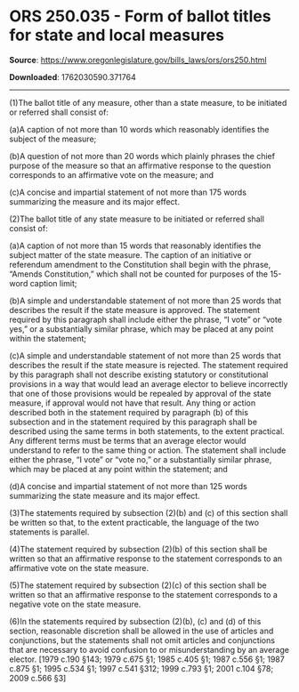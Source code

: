# ORS 250.035 - Form of ballot titles for state and local measures

**Source**: https://www.oregonlegislature.gov/bills_laws/ors/ors250.html

**Downloaded**: 1762030590.371764

---

(1)The ballot title of any measure, other than a state measure, to be initiated or referred shall consist of:

(a)A caption of not more than 10 words which reasonably identifies the subject of the measure;

(b)A question of not more than 20 words which plainly phrases the chief purpose of the measure so that an affirmative response to the question corresponds to an affirmative vote on the measure; and

(c)A concise and impartial statement of not more than 175 words summarizing the measure and its major effect.

(2)The ballot title of any state measure to be initiated or referred shall consist of:

(a)A caption of not more than 15 words that reasonably identifies the subject matter of the state measure. The caption of an initiative or referendum amendment to the Constitution shall begin with the phrase, “Amends Constitution,” which shall not be counted for purposes of the 15-word caption limit;

(b)A simple and understandable statement of not more than 25 words that describes the result if the state measure is approved. The statement required by this paragraph shall include either the phrase, “I vote” or “vote yes,” or a substantially similar phrase, which may be placed at any point within the statement;

(c)A simple and understandable statement of not more than 25 words that describes the result if the state measure is rejected. The statement required by this paragraph shall not describe existing statutory or constitutional provisions in a way that would lead an average elector to believe incorrectly that one of those provisions would be repealed by approval of the state measure, if approval would not have that result. Any thing or action described both in the statement required by paragraph (b) of this subsection and in the statement required by this paragraph shall be described using the same terms in both statements, to the extent practical. Any different terms must be terms that an average elector would understand to refer to the same thing or action. The statement shall include either the phrase, “I vote” or “vote no,” or a substantially similar phrase, which may be placed at any point within the statement; and

(d)A concise and impartial statement of not more than 125 words summarizing the state measure and its major effect.

(3)The statements required by subsection (2)(b) and (c) of this section shall be written so that, to the extent practicable, the language of the two statements is parallel.

(4)The statement required by subsection (2)(b) of this section shall be written so that an affirmative response to the statement corresponds to an affirmative vote on the state measure.

(5)The statement required by subsection (2)(c) of this section shall be written so that an affirmative response to the statement corresponds to a negative vote on the state measure.

(6)In the statements required by subsection (2)(b), (c) and (d) of this section, reasonable discretion shall be allowed in the use of articles and conjunctions, but the statements shall not omit articles and conjunctions that are necessary to avoid confusion to or misunderstanding by an average elector. [1979 c.190 §143; 1979 c.675 §1; 1985 c.405 §1; 1987 c.556 §1; 1987 c.875 §1; 1995 c.534 §1; 1997 c.541 §312; 1999 c.793 §1; 2001 c.104 §78; 2009 c.566 §3]